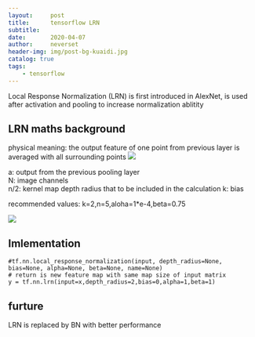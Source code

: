 ```yaml
---
layout:     post
title:      tensorflow LRN
subtitle:   
date:       2020-04-07
author:     neverset
header-img: img/post-bg-kuaidi.jpg
catalog: true
tags:
    - tensorflow
---
```


Local Response Normalization (LRN) is first introduced in AlexNet, is used after activation and pooling to increase normalization ablitity

## LRN maths background

physical meaning: 
the output feature of one point from previous layer is averaged with all surrounding points 
![](https://raw.githubusercontent.com/neverset123/cloudimg/master/Img20200410164213.png)

a: output from the previous pooling layer   
N: image channels   
n/2: kernel map depth radius that to be included in the calculation
k: bias 

recommended values: k=2,n=5,aloha=1*e-4,beta=0.75

![](https://raw.githubusercontent.com/neverset123/cloudimg/master/Img20200410171005.png)

## Imlementation

    #tf.nn.local_response_normalization(input, depth_radius=None, bias=None, alpha=None, beta=None, name=None)  
    # return is new feature map with same map size of input matrix
    y = tf.nn.lrn(input=x,depth_radius=2,bias=0,alpha=1,beta=1)

## furture

LRN is replaced by BN with better performance


